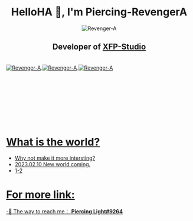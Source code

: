 <h1 align="center">HelloHA 👋, I'm Piercing-RevengerA</h1>

<p align="center"><img src="https://komarev.com/ghpvc/?username=Revenger-A&label=Profile%20views&color=1ea97f&style=flat" alt="Revenger-A" /></p>

<h2 align="center">Developer of <a href="https://gashbyte.github.io/ICoraIndex/" target="blank">XFP-Studio</h2>

  
  
<br>
<img align="center" src="https://github-readme-streak-stats.herokuapp.com/?user=Revenger-A&theme=radical&mode=weekly" alt="Revenger-A" />
<img align="center" src="https://github-readme-stats-git-master-revenger-a.vercel.app/api?username=Revenger-A&show_icons=true&theme=radical&count_private=true" alt=" Revenger-A" />
<img align="center" src="https://github-readme-stats-git-master-revenger-a.vercel.app/api/top-langs?langs_count=6&username=Revenger-A&show_icons=true&theme=radical&layout=compact&count_private=true" alt="Revenger-A" />
<br>
<br>
<br>
<br>
<br>
<br>
<br>
<br>
<br>
  
  
  
  
  
# What is the world?  
  
- Why not make it more intersting?
- 2023.02.10 New world coming.
- 1-2
  
# For more link:
  
-💬 The way to reach me： [**Piercing Light#9264**](http://discordapp.com/users/404569245217718272)
  
<!--
<h3 align="left">Connect with me:</h3>
<p align="left">
<a href="https://twitter.com/xtaiwanpinglord" target="blank"><img align="center" src="https://raw.githubusercontent.com/rahuldkjain/github-profile-readme-generator/master/src/images/icons/Social/twitter.svg" alt="xtaiwanpinglord" height="30" width="40" /></a>
<a href="https://fb.com/xtaiwanpinglord" target="blank"><img align="center" src="https://raw.githubusercontent.com/rahuldkjain/github-profile-readme-generator/master/src/images/icons/Social/facebook.svg" alt="xtaiwanpinglord" height="30" width="40" /></a>
<a href="https://instagram.com/xtaiwanpinglord" target="blank"><img align="center" src="https://raw.githubusercontent.com/rahuldkjain/github-profile-readme-generator/master/src/images/icons/Social/instagram.svg" alt="xtaiwanpinglord" height="30" width="40" /></a>
<a href="https://www.youtube.com/c/xtaiwanpinglord" target="blank"><img align="center" src="https://raw.githubusercontent.com/rahuldkjain/github-profile-readme-generator/master/src/images/icons/Social/youtube.svg" alt="xtaiwanpinglord" height="30" width="40" /></a>
<a href="https://www.leetcode.com/xtaiwanpinglord" target="blank"><img align="center" src="https://raw.githubusercontent.com/rahuldkjain/github-profile-readme-generator/master/src/images/icons/Social/leet-code.svg" alt="xtaiwanpinglord" height="30" width="40" /></a>
<a href="https://kaggle.com/xtaiwanpinglord" target="blank"><img align="center" src="https://raw.githubusercontent.com/rahuldkjain/github-profile-readme-generator/master/src/images/icons/Social/kaggle.svg" alt="xtaiwanpinglord" height="30" width="40" /></a>
</p>

<p align="center">
<img align="center" src="https://github-readme-stats-git-masterrstaa-rickstaa.vercel.app/api/top-langs?langs_count=6&username=Revenger-A&show_icons=true&theme=vue-dark&layout=compact&hide=css,html,javascript&count_private=true" alt="Revenger-A />
<br>
(https://github-readme-stats.vercel.app/api?username=Revenger-A&show_icons=true&theme=radical)
-->
  
  
  
<!--
**Revenger-A/Revenger-A** is a ✨ _special_ ✨ repository because its `README.md` (this file) appears on your GitHub profile.

Here are some ideas to get you started:

- 🔭 I’m currently working on ...
- 🌱 I’m currently learning ...
- 👯 I’m looking to collaborate on ...
- 🤔 I’m looking for help with ...
- 💬 Ask me about ...
- 📫 How to reach me: ...
- 😄 Pronouns: ...
- ⚡ Fun fact: ...
-->
